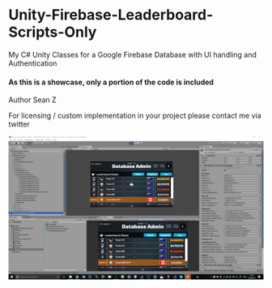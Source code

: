 # Unity-Firebase-Leaderboard-Scripts-Only

My C# Unity Classes for a Google Firebase Database with UI handling and Authentication

#### As this is a showcase, only a portion of the code is included

Author Sean Z

For licensing / custom implementation in your project please contact me via twitter

![Screen shot of Scripts working in unity editor](screenshot.png)
